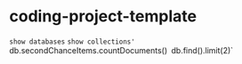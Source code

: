 # coding-project-template
`show databases`
`show collections'
`db.secondChanceItems.countDocuments()`
`db.find().limit(2)`
